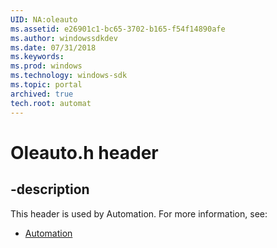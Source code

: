 ```yaml
---
UID: NA:oleauto
ms.assetid: e26901c1-bc65-3702-b165-f54f14890afe
ms.author: windowssdkdev
ms.date: 07/31/2018
ms.keywords: 
ms.prod: windows
ms.technology: windows-sdk
ms.topic: portal
archived: true
tech.root: automat
---
```


# Oleauto.h header


## -description


This header is used by Automation. For more information, see:

- [Automation](../_automat)
